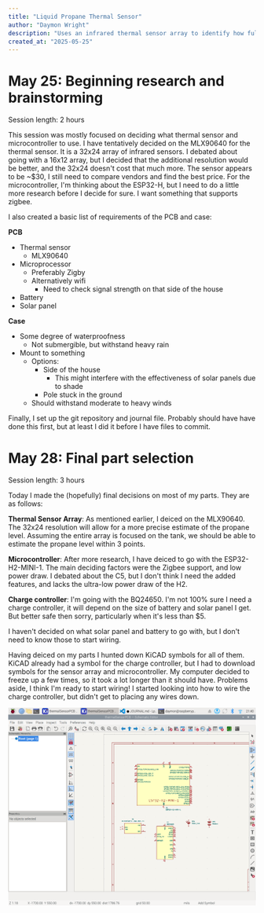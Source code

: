 ```yaml
---
title: "Liquid Propane Thermal Sensor"
author: "Daymon Wright"
description: "Uses an infrared thermal sensor array to identify how full a propane tank is"
created_at: "2025-05-25"
---
```


# May 25: Beginning research and brainstorming
Session length: 2 hours

This session was mostly focused on deciding what thermal sensor and microcontroller to use. I have tentatively decided on the MLX90640 for the thermal sensor. It is a 32x24 array of infrared sensors.
I debated about going with a 16x12 array, but I decided that the additional resolution would be better, and the 32x24 doesn't cost that much more. The sensor appears to be ~$30, I still need to compare vendors and find the best price.
For the microcontroller, I'm thinking about the ESP32-H, but I need to do a little more research before I decide for sure. I want something that supports zigbee.

I also created a basic list of requirements of the PCB and case:

**PCB**
+ Thermal sensor
  + MLX90640
+ Microprocessor
  + Preferably Zigby
  + Alternatively wifi
    + Need to check signal strength on that side of the house
+ Battery
+ Solar panel



**Case**
+ Some degree of waterproofness
  + Not submergible, but withstand heavy rain
+ Mount to something
  + Options:
    + Side of the house
      + This might interfere with the effectiveness of solar panels due to shade
    + Pole stuck in the ground
  + Should withstand moderate to heavy winds

 Finally, I set up the git repository and journal file. Probably should have have done this first, but at least I did it before I have files to commit.

# May 28: Final part selection
Session length: 3 hours

Today I made the (hopefully) final decisions on most of my parts. They are as follows:

**Thermal Sensor Array**:
As mentioned earlier, I deiced on the MLX90640. The 32x24 resolution will allow for a more precise estimate of the propane level. Assuming the entire array is focused on the tank, we should be able to estimate the propane level within 3 points.

**Microcontroller**:
After more research, I have deiced to go with the ESP32-H2-MINI-1. The main deciding factors were the Zigbee support, and low power draw. I debated about the C5, but I don't think I need the added features, and lacks the ultra-low power draw of the H2. 

**Charge controller**:
I'm going with the BQ24650. I'm not 100% sure I need a charge controller, it will depend on the size of battery and solar panel I get. But better safe then sorry, particularly when it's less than $5. 

I haven't decided on what solar panel and battery to go with, but I don't need to know those to start wiring. 



Having deiced on my parts I hunted down KiCAD symbols for all of them. KiCAD already had a symbol for the charge controller, but I had to download symbols for the sensor array and microcontroller. My computer decided to freeze up a few times, so it took a lot longer than it should have. Problems aside, I think I'm ready to start wiring! I started looking into how to wire the charge controller, but didn't get to placing any wires down.


![Footprints laid out in KiCAD](journalImages/20250528_21h40m41s_grim.png)